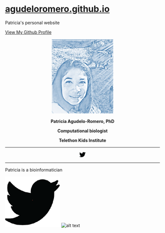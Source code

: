 # [agudeloromero.github.io](https://github.com/agudeloromero)
Patricia's personal website

[View My Github Profile](https://github.com/agudeloromero)



<p align="center">
  <img width="200" src="Patricia_photo_blue.jpg" alt="">
</p>

<p align="center"> <strong> Patricia Agudelo-Romero, PhD </strong></p>
 
<p align="center"> <strong> Computational biologist </strong></p>

<p align="center"> <strong> Telethon Kids Institute </strong></p>

***

<p align="center">
  <img width="20" src="https://github.com/agudeloromero/agudeloromero.github.io/blob/pics/twitter_p.png"(https://twitter.com/p_agudeloromero)  
</p>

***

Patricia is a bioinformatician


![alt text][1.1]
![alt text][2.1]

[1.1]:https://github.com/agudeloromero/agudeloromero.github.io/blob/pics/twitter_p.png
[2.1]: http://i.imgur.com/0o48UoR.png (github icon with padding)

[1]: https://twitter.com/p_agudeloromero
[2]: https://github.com/agudeloromero



